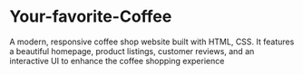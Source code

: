 # Your-favorite-Coffee
A modern, responsive coffee shop website built with HTML, CSS. It features a beautiful homepage, product listings, customer reviews, and an interactive UI to enhance the coffee shopping experience
